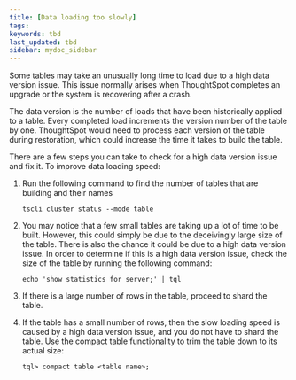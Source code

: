 ```yaml
---
title: [Data loading too slowly]
tags:
keywords: tbd
last_updated: tbd
sidebar: mydoc_sidebar
---
```

Some tables may take an unusually long time to load due to a high data version issue. This issue normally arises when ThoughtSpot completes an upgrade or the system is recovering after a crash.

The data version is the number of loads that have been historically applied to a table. Every completed load increments the version number of the table by one. ThoughtSpot would need to process each version of the table during restoration, which could increase the time it takes to build the table.

There are a few steps you can take to check for a high data version issue and fix it. To improve data loading speed:

1. Run the following command to find the number of tables that are building and their names

    ```
    tscli cluster status --mode table
    ```

2. You may notice that a few small tables are taking up a lot of time to be built. However, this could simply be due to the deceivingly large size of the table. There is also the chance it could be due to a high data version issue. In order to determine if this is a high data version issue, check the size of the table by running the following command:

    ```
    echo 'show statistics for server;' | tql
    ```

3. If there is a large number of rows in the table, proceed to shard the table.
4. If the table has a small number of rows, then the slow loading speed is caused by a high data version issue, and you do not have to shard the table. Use the compact table functionality to trim the table down to its actual size:

    ```
    tql> compact table <table name>;
    ```
